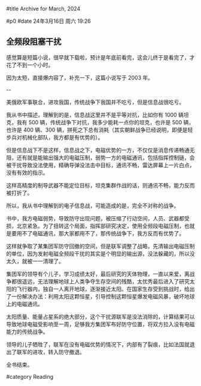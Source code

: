 #title Archive for March, 2024

#p0
#date 24年3月16日 周六 19:26

## 全频段阻塞干扰

感觉算是短篇小说，很早就下载啦，预计是年底前看完，这会儿终于是看完了，才花了不到一个小时。

因为太短，直接爆内容了，补充一下，这篇小说写于 2003 年。

--

美俄欧军事联合，进攻我国，传统战争下我国并不吃亏，但是信息战很吃亏。

我从书中描述，理解到的是，信息战这里并不是平等对抗，比如你有 1000 辆坦克，我有 500 辆，传统战争下对抗，我多少能耗一点你的坦克，也许是 500 辆，也许是 400 辆、300 辆，拼死之下总有消耗（其实朝鲜战争已经说明，即便是轻步兵对机械化部队，我方都是有优势的）。

但是信息战下不是这样，信息战之下，电磁优势的一方，不仅仅是消息传递畅通无阻，还有就是能输出强大的电磁压制，弱势一方的电磁通讯，包括指挥控制链，会被干扰导致没法使用，精确导弹没法击中目标，通讯不畅，雷达屏幕上一片白点，没有有效的指示。

这样高精度的制导武器不能定位目标，坦克集群作战的话，则通讯不畅，能力反而被打折了。

所以，我从书中理解到的电子信息战，可能造成的是，完全不对称的战争。

书中，我方电磁弱势，导致防守出现问题，被压缩了行动空间，人员、武器都受损，北京紧急。为了扭转这个局面，指挥部研究决定，使用全频段电磁压制，也就是要用不了电磁通讯，那大家都用不了，那传统战争下，我方反而有优势了。

这样就争取了某集团军防守回撤的空间，但是联军调整了战略，先清输出电磁压制的单位，因为发射电磁全频段干扰的其实是个明显的输出源，没法躲藏的，所以没太久，就被一一清理了。

集团军的领导有个儿子，学习成绩太好，最后研究的天体物理，一直以来爱，离战争都很遥远，无法理解地球上人类争夺生存空间的残酷，太优秀最后进入了研究太阳的飞行器内，独自一人离开地球，逐渐接近太阳。在国家生存受到挑战时，给出了一份解决办法：利用太阳这颗恒星，引导控制这颗恒星爆发电磁风暴，破坏地球上的电磁通讯。

太阳质量、能量占星系的绝大部分，这个干扰源联军是没法消除的，计算结果可以导致地球电磁受影响至一周，足够我方集团军布好防守位置，将双方拉入没有电磁能力的传统战争。

领导的儿子牺牲了，联军在没有电磁优势的情况下，内部有了裂痕，比如法国就退出了联军的进攻，转入防守撤退。

全书结束。

#category Reading